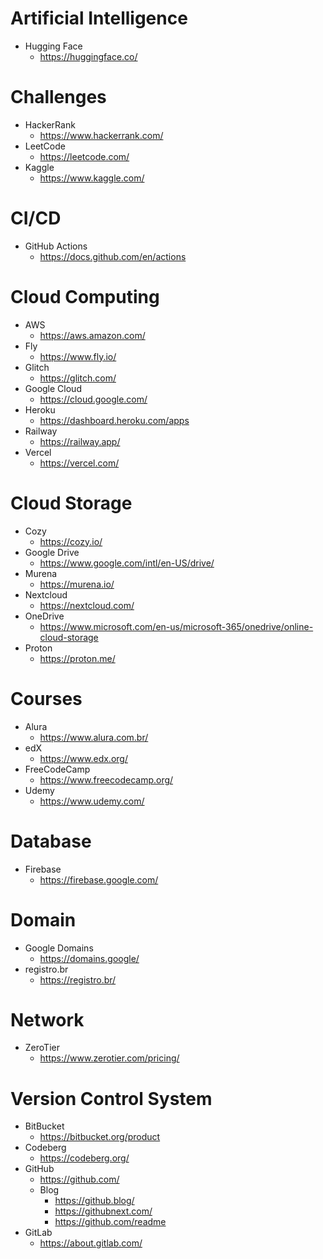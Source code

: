 # Artificial Intelligence
- Hugging Face
  - https://huggingface.co/

# Challenges
- HackerRank
  - https://www.hackerrank.com/
- LeetCode
  - https://leetcode.com/
- Kaggle
  - https://www.kaggle.com/

# CI/CD
- GitHub Actions
  - https://docs.github.com/en/actions

# Cloud Computing
- AWS
  - https://aws.amazon.com/
- Fly
  - https://www.fly.io/
- Glitch
  - https://glitch.com/
- Google Cloud
  - https://cloud.google.com/
- Heroku
  - https://dashboard.heroku.com/apps
- Railway
  - https://railway.app/
- Vercel
  - https://vercel.com/

# Cloud Storage
- Cozy
  - https://cozy.io/
- Google Drive
  - https://www.google.com/intl/en-US/drive/
- Murena
  - https://murena.io/
- Nextcloud
  - https://nextcloud.com/
- OneDrive
  - https://www.microsoft.com/en-us/microsoft-365/onedrive/online-cloud-storage
- Proton
  - https://proton.me/

# Courses
- Alura
  - https://www.alura.com.br/
- edX
  - https://www.edx.org/
- FreeCodeCamp
  - https://www.freecodecamp.org/
- Udemy
  - https://www.udemy.com/

# Database
- Firebase
  - https://firebase.google.com/

# Domain
- Google Domains
  - https://domains.google/
- registro.br
  - https://registro.br/

# Network
- ZeroTier
  - https://www.zerotier.com/pricing/

# Version Control System
- BitBucket
  - https://bitbucket.org/product
- Codeberg
  - https://codeberg.org/
- GitHub
  - https://github.com/
  - Blog
    - https://github.blog/
    - https://githubnext.com/
    - https://github.com/readme
- GitLab
  - https://about.gitlab.com/
